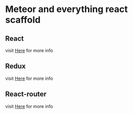 # Meteor and everything react scaffold

## React
visit [Here](https://facebook.github.io/react/docs/hello-world.html) for more info

## Redux
visit [Here](http://redux.js.org/) for more info

## React-router
visit [Here](https://github.com/ReactTraining/react-router/blob/master/docs/API.md) for more info